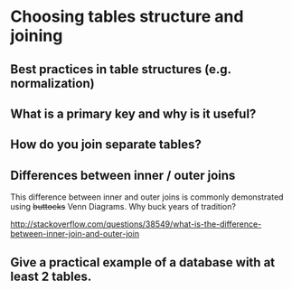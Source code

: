 # Choosing tables structure and joining

## Best practices in table structures (e.g. normalization)

## What is a primary key and why is it useful?

## How do you join separate tables?

## Differences between inner / outer joins

This difference between inner and outer joins is commonly demonstrated using ~~buttocks~~ Venn Diagrams.
Why buck years of tradition?


http://stackoverflow.com/questions/38549/what-is-the-difference-between-inner-join-and-outer-join

## Give a practical example of a database with at least 2 tables.

